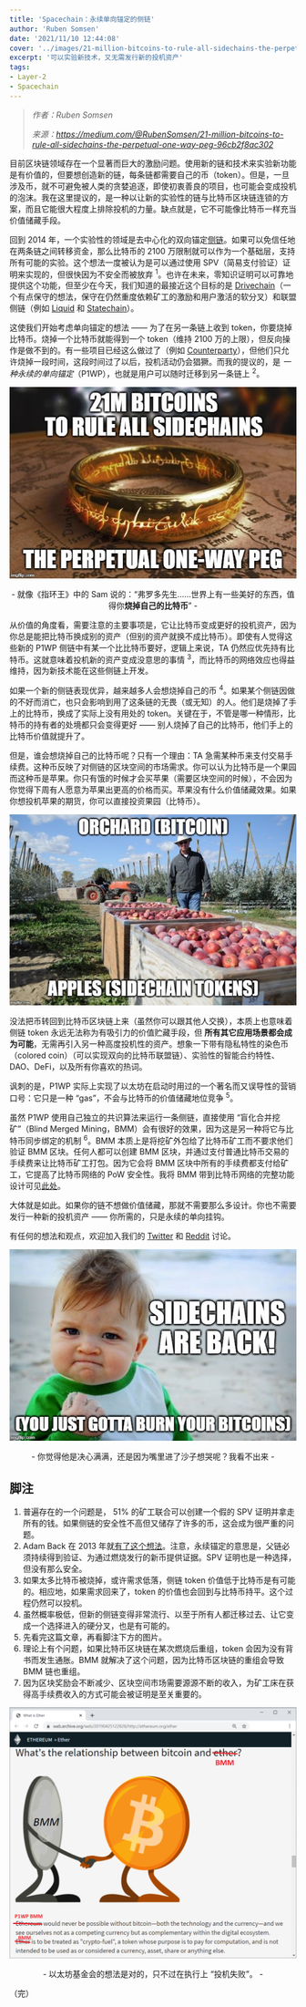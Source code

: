 ```yaml
---
title: 'Spacechain：永续单向锚定的侧链'
author: 'Ruben Somsen'
date: '2021/11/10 12:44:08'
cover: '../images/21-million-bitcoins-to-rule-all-sidechains-the-perpetual-one-way-peg/JcZ1A8QYsoL'
excerpt: '可以实验新技术，又无需发行新的投机资产'
tags:
- Layer-2
- Spacechain
---
```



> *作者：Ruben Somsen*
> 
> *来源：<https://medium.com/@RubenSomsen/21-million-bitcoins-to-rule-all-sidechains-the-perpetual-one-way-peg-96cb2f8ac302>*



目前区块链领域存在一个显著而巨大的激励问题。使用新的链和技术来实验新功能是有价值的，但要想创造新的链，每条链都需要自己的币（token）。但是，一旦涉及币，就不可避免被人类的贪婪追逐，即使初衷善良的项目，也可能会变成投机的泡沫。我在这里提议的，是一种以让新的实验性的链与比特币区块链连锁的方案，而且它能很大程度上排除投机的力量。缺点就是，它不可能像比特币一样充当价值储藏手段。

回到 2014 年，一个实验性的领域是去中心化的双向锚定[侧链](https://blockstream.com/sidechains.pdf)。如果可以免信任地在两条链之间转移资金，那么比特币的 2100 万限制就可以作为一个基础层，支持所有可能的实验。这个想法一度被认为是可以通过使用 SPV（简易支付验证）证明来实现的，但很快因为不安全而被放弃 <sup>1</sup>。也许在未来，零知识证明可以可靠地提供这个功能，但至少在今天，我们知道的最接近这个目标的是 [Drivechain](http://www.drivechain.info/)（一个有点保守的想法，保守在仍然重度依赖矿工的激励和用户激活的软分叉）和联盟侧链（例如 [Liquid](https://blockstream.com/liquid/) 和 [Statechain](https://medium.com/@RubenSomsen/statechains-non-custodial-off-chain-bitcoin-transfer-1ae4845a4a39)）。

这使我们开始考虑单向锚定的想法 —— 为了在另一条链上收到 token，你要烧掉比特币。烧掉一个比特币就能得到一个 token（维持 2100 万的上限），但反向操作是做不到的。有一些项目已经这么做过了（例如 [Counterparty](https://blockstream.info/address/1CounterpartyXXXXXXXXXXXXXXXUWLpVr)），但他们只允许烧掉一段时间，这段时间过了以后，投机活动仍会猖獗。而我的提议的，是 *一种永续的单向锚定*（P1WP），也就是用户可以随时迁移到另一条链上 <sup>2</sup>。

![img](../images/21-million-bitcoins-to-rule-all-sidechains-the-perpetual-one-way-peg/JcZ1A8QYsoL)

<p style="text-align:center">- 就像《指环王》中的 Sam 说的：“弗罗多先生……世界上有一些美好的东西，值得你<strong>烧掉自己的比特币</strong>” -</p>

从价值的角度看，需要注意的主要事项是，它让比特币变成更好的投机资产，因为你总是能把比特币换成别的资产（但别的资产就换不成比特币）。即使有人觉得这些新的 P1WP 侧链中有某一个比比特币要好，逻辑上来说，TA 仍然应优先持有比特币。这就意味着投机新的资产变成没意思的事情 <sup>3</sup>，而比特币的网络效应也得益维持，因为新技术能在这些侧链上开发。

如果一个新的侧链表现优异，越来越多人会想烧掉自己的币 <sup>4</sup>。如果某个侧链因做的不好而消亡，也只会影响到用了这条链的无畏（或无知）的人。他们是烧掉了手上的比特币，换成了实际上没有用处的 token。关键在于，不管是哪一种情形，比特币的持有者的处境都只会变得更好 —— 别人烧掉了自己的比特币，他们手上的比特币价值就提升了。

但是，谁会想烧掉自己的比特币呢？只有一个理由：TA 急需某种币来支付交易手续费。这种币反映了对侧链的区块空间的市场需求。你可以认为比特币是一个果园而这种币是苹果。你只有饿的时候才会买苹果（需要区块空间的时候），不会因为你觉得下周有人愿意为苹果出更高的价格而买。苹果没有什么价值储藏效果。如果你想投机苹果的期货，你可以直接投资果园（比特币）。

![img](../images/21-million-bitcoins-to-rule-all-sidechains-the-perpetual-one-way-peg/76rvy4JZpzJ)

没法把币转回到比特币区块链上来（虽然你可以跟其他人交换），本质上也意味着侧链 token 永远无法称为有吸引力的价值贮藏手段，但 **所有其它应用场景都会成为可能**，无需再引入另一种高度投机性的资产。想象一下带有隐私特性的染色币（colored coin）（可以实现双向的比特币联盟链）、实验性的智能合约特性、DAO、DeFi，以及所有你喜欢的热词。

讽刺的是，P1WP 实际上实现了以太坊在启动时用过的一个著名而又误导性的营销口号：它只是一种 “gas”，不会与比特币的价值储藏地位竞争 <sup>5</sup>。

虽然 P1WP 使用自己独立的共识算法来运行一条侧链，直接使用 “盲化合并挖矿”（Blind Merged Mining，BMM）会有很好的效果，因为这是另一种将它与比特币同步绑定的机制 <sup>6</sup>。BMM 本质上是将挖矿外包给了比特币矿工而不要求他们验证 BMM 区块。任何人都可以创建 BMM 区块，并通过支付普通比特币交易的手续费来让比特币矿工打包。因为它会将 BMM 区块中所有的手续费都支付给矿工，它提高了比特币网络的 PoW 安全性。我将 BMM 带到比特币网络的完整功能设计可见[此处](https://gist.github.com/RubenSomsen/5e4be6d18e5fa526b17d8b34906b16a5)。

大体就是如此。如果你的链不想做价值储藏，那就不需要那么多设计。你也不需要发行一种新的投机资产 —— 你所需的，只是永续的单向挂钩。

有任何的想法和观点，欢迎加入我们的 [Twitter](https://twitter.com/SomsenRuben/status/1246053126601191425) 和 [Reddit](https://www.reddit.com/r/Bitcoin/comments/fupf03/fully_decentralized_sidechains_for_bitcoin_via/) 讨论。

![img](../images/21-million-bitcoins-to-rule-all-sidechains-the-perpetual-one-way-peg/tTq3zZIwimP)

<p style="text-align:center">- 你觉得他是决心满满，还是因为嘴里进了沙子想哭呢？我看不出来 -</p>

## 脚注

1. 普遍存在的一个问题是， 51% 的矿工联合可以创建一个假的 SPV 证明并拿走所有的钱。如果侧链的安全性不高但又储存了许多的币，这会成为很严重的问题。
2. Adam Back 在 2013 年就[有了这个想法](https://sourceforge.net/p/bitcoin/mailman/message/31519067/)。注意，永续锚定的意思是，父链必须持续得到验证、为通过燃烧发行的新币提供证据。SPV 证明也是一种选择，但没有那么安全。
3. 如果太多比特币被烧掉，或许需求低落，侧链 token 价值低于比特币是有可能的。相应地，如果需求回来了，token 的价值也会回到与比特币持平。这个过程仍然可以投机。
4. 虽然概率极低，但新的侧链变得非常流行、以至于所有人都迁移过去、让它变成一个选择进入的硬分叉，也是有可能的。
5. 先看完这篇文章，再看脚注下方的图片。
6. 理论上有个问题，如果比特币区块链在某次燃烧后重组，token 会因为没有背书而发生通胀。BMM 就解决了这个问题，因为比特币区块链的重组会导致 BMM 链也重组。
7. 因为区块奖励会不断减少、区块空间市场需要源源不断的收入，为矿工床在获得高手续费收入的方式可能会被证明是至关重要的。

![img](../images/21-million-bitcoins-to-rule-all-sidechains-the-perpetual-one-way-peg/LGirYVv2gA4)

<p style="text-align:center">- 以太坊基金会的想法是对的，只不过在执行上 “投机失败”。 -</p>

（完）
